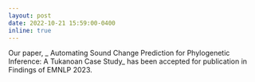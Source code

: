 ```yaml
---
layout: post
date: 2022-10-21 15:59:00-0400
inline: true
---
```

Our paper, _ Automating Sound Change Prediction for Phylogenetic Inference: A Tukanoan Case Study_ has been accepted for publication in Findings of EMNLP 2023.